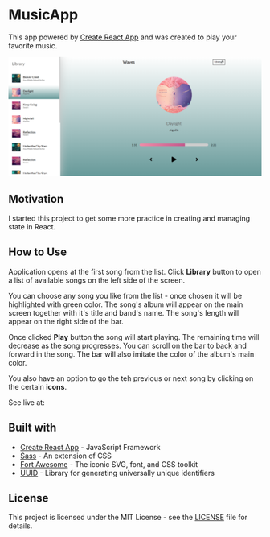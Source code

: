 # MusicApp

This app powered by [Create React App](https://github.com/facebook/create-react-app) and was created to play your favorite music. 

![music_app_screen](src/img/musicplayer1.png)

## Motivation

I started this project to get some more practice in creating and managing state in React. 

## How to Use

Application opens at the first song from the list. Click **Library** button to open a list of available songs on the left side of the screen.

You can choose any song you like from the list - once chosen it will be highlighted with green color. The song's album will appear on the main screen together with it's title and band's name. The song's length will appear on the right side of the bar.

Once clicked **Play** button the song will start playing. The remaining time will decrease as the song progresses. You can scroll on the bar to back and forward in the song. The bar will also imitate the color of the album's main color.

You also have an option to go the teh previous or next song by clicking on the certain **icons**. 

See live at: 

## Built with

- [Create React App](https://github.com/facebook/create-react-app) - JavaScript Framework
- [Sass](https://github.com/sass/sass) - An extension of CSS
- [Fort Awesome](https://fortawesome.com/) - The iconic SVG, font, and CSS toolkit
- [UUID](https://www.npmjs.com/package/uuid) - Library for generating universally unique identifiers

## License

This project is licensed under the MIT License - see the [LICENSE](LICENSE) file for details.